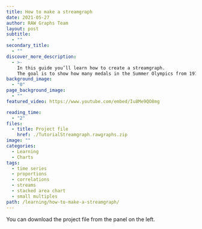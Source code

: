 ```yaml
---
title: How to make a streamgraph
date: 2021-05-27
author: RAW Graphs Team
layout: post
subtitle:
  - ""
secondary_title:
  - ""
discover_more_description:
  - >-
    In this guide you’ll learn how to create a streamgraph.
    The goal is to show how many medals in the Summer Olympics from 1976 to 2008 each macro-region won.
background_image:
  - "0"
page_background_image:
  - ""
featured_video: https://www.youtube.com/embed/Iu8Me9QO8mg

reading_time:
  - "2"
files:
  - title: Project file
    href: ./TutorialStreamgraph.rawgraphs.zip
image: ""
categories:
  - Learning
  - Charts
tags:
  - time series
  - proportions
  - correlations
  - streams
  - stacked area chart
  - small multiples
path: /learning/how-to-make-a-streamgraph/
---
```


You can download the project file from the panel on the left.
